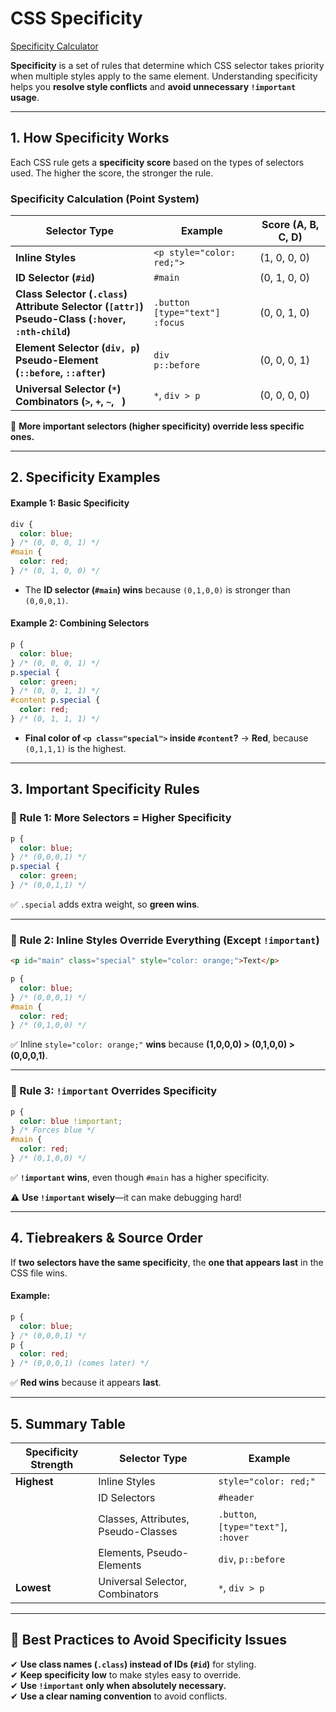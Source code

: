 # **CSS Specificity**

[Specificity Calculator](https://specificity.keegan.st/)

**Specificity** is a set of rules that determine which CSS selector takes priority when multiple styles apply to the same element. Understanding specificity helps you **resolve style conflicts** and **avoid unnecessary `!important` usage**.

---

## **1. How Specificity Works**

Each CSS rule gets a **specificity score** based on the types of selectors used. The higher the score, the stronger the rule.

### **Specificity Calculation (Point System)**

| Selector Type                                                                                                   | Example                                  | Score (A, B, C, D) |
| --------------------------------------------------------------------------------------------------------------- | ---------------------------------------- | ------------------ |
| **Inline Styles**                                                                                               | `<p style="color: red;">`                | (1, 0, 0, 0)       |
| **ID Selector (`#id`)**                                                                                         | `#main`                                  | (0, 1, 0, 0)       |
| **Class Selector (`.class`)**<br>**Attribute Selector (`[attr]`)**<br>**Pseudo-Class (`:hover`, `:nth-child`)** | `.button`<br>`[type="text"]`<br>`:focus` | (0, 0, 1, 0)       |
| **Element Selector (`div, p`)**<br>**Pseudo-Element (`::before`, `::after`)**                                   | `div`<br>`p::before`                     | (0, 0, 0, 1)       |
| **Universal Selector (`*`)**<br>**Combinators (`>`, `+`, `~`, ` `)**                                            | `*`, `div > p`                           | (0, 0, 0, 0)       |

🔹 **More important selectors (higher specificity) override less specific ones.**

---

## **2. Specificity Examples**

#### **Example 1: Basic Specificity**

```css
div {
  color: blue;
} /* (0, 0, 0, 1) */
#main {
  color: red;
} /* (0, 1, 0, 0) */
```

- The **ID selector (`#main`) wins** because `(0,1,0,0)` is stronger than `(0,0,0,1)`.

#### **Example 2: Combining Selectors**

```css
p {
  color: blue;
} /* (0, 0, 0, 1) */
p.special {
  color: green;
} /* (0, 0, 1, 1) */
#content p.special {
  color: red;
} /* (0, 1, 1, 1) */
```

- **Final color of `<p class="special">` inside `#content`?** → **Red**, because `(0,1,1,1)` is the highest.

---

## **3. Important Specificity Rules**

### **🔹 Rule 1: More Selectors = Higher Specificity**

```css
p {
  color: blue;
} /* (0,0,0,1) */
p.special {
  color: green;
} /* (0,0,1,1) */
```

✅ `.special` adds extra weight, so **green wins**.

---

### **🔹 Rule 2: Inline Styles Override Everything (Except `!important`)**

```html
<p id="main" class="special" style="color: orange;">Text</p>
```

```css
p {
  color: blue;
} /* (0,0,0,1) */
#main {
  color: red;
} /* (0,1,0,0) */
```

✅ Inline `style="color: orange;"` **wins** because **(1,0,0,0) > (0,1,0,0) > (0,0,0,1)**.

---

### **🔹 Rule 3: `!important` Overrides Specificity**

```css
p {
  color: blue !important;
} /* Forces blue */
#main {
  color: red;
} /* (0,1,0,0) */
```

✅ **`!important` wins**, even though `#main` has a higher specificity.

⚠️ **Use `!important` wisely**—it can make debugging hard!

---

## **4. Tiebreakers & Source Order**

If **two selectors have the same specificity**, the **one that appears last** in the CSS file wins.

#### **Example:**

```css
p {
  color: blue;
} /* (0,0,0,1) */
p {
  color: red;
} /* (0,0,0,1) (comes later) */
```

✅ **Red wins** because it appears **last**.

---

## **5. Summary Table**

| Specificity Strength | Selector Type                       | Example                              |
| -------------------- | ----------------------------------- | ------------------------------------ |
| **Highest**          | Inline Styles                       | `style="color: red;"`                |
|                      | ID Selectors                        | `#header`                            |
|                      | Classes, Attributes, Pseudo-Classes | `.button`, `[type="text"]`, `:hover` |
|                      | Elements, Pseudo-Elements           | `div`, `p::before`                   |
| **Lowest**           | Universal Selector, Combinators     | `*`, `div > p`                       |

---

## **🔹 Best Practices to Avoid Specificity Issues**

✔ **Use class names (`.class`) instead of IDs (`#id`)** for styling.  
✔ **Keep specificity low** to make styles easy to override.  
✔ **Use `!important` only when absolutely necessary.**  
✔ **Use a clear naming convention** to avoid conflicts.

